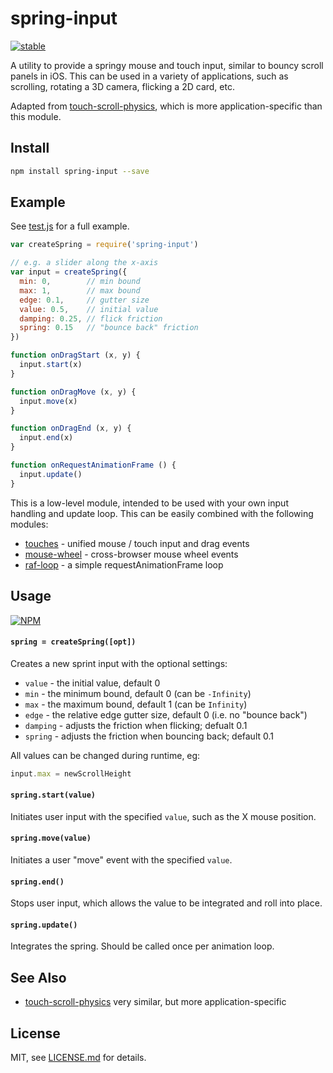 # spring-input

[![stable](http://badges.github.io/stability-badges/dist/stable.svg)](http://github.com/badges/stability-badges)

A utility to provide a springy mouse and touch input, similar to bouncy scroll panels in iOS. This can be used in a variety of applications, such as scrolling, rotating a 3D camera, flicking a 2D card, etc.

Adapted from [touch-scroll-physics](https://github.com/Jam3/touch-scroll-physics/), which is more application-specific than this module.

## Install

```sh
npm install spring-input --save
```

## Example

See [test.js](./test.js) for a full example.

```js
var createSpring = require('spring-input')

// e.g. a slider along the x-axis
var input = createSpring({
  min: 0,        // min bound
  max: 1,        // max bound
  edge: 0.1,     // gutter size
  value: 0.5,    // initial value
  damping: 0.25, // flick friction
  spring: 0.15   // "bounce back" friction
})

function onDragStart (x, y) {
  input.start(x)
}

function onDragMove (x, y) {
  input.move(x)
}

function onDragEnd (x, y) {
  input.end(x)
}

function onRequestAnimationFrame () {
  input.update()
}
```

This is a low-level module, intended to be used with your own input handling and update loop. This can be easily combined with the following modules:

- [touches](https://github.com/Jam3/touches) - unified mouse / touch input and drag events
- [mouse-wheel](http://npmjs.com/package/mouse-wheel) - cross-browser mouse wheel events
- [raf-loop](https://www.npmjs.com/package/raf-loop) - a simple requestAnimationFrame loop

## Usage

[![NPM](https://nodei.co/npm/spring-input.png)](https://www.npmjs.com/package/spring-input)

#### `spring = createSpring([opt])`

Creates a new sprint input with the optional settings:

- `value` - the initial value, default 0
- `min` - the minimum bound, default 0 (can be `-Infinity`)
- `max` - the maximum bound, default 1 (can be `Infinity`)
- `edge` - the relative edge gutter size, default 0 (i.e. no "bounce back")
- `damping` - adjusts the friction when flicking; defualt 0.1
- `spring` - adjusts the friction when bouncing back; default 0.1

All values can be changed during runtime, eg:

```js
input.max = newScrollHeight
```

#### `spring.start(value)`

Initiates user input with the specified `value`, such as the X mouse position.

#### `spring.move(value)`

Initiates a user "move" event with the specified `value`.

#### `spring.end()`

Stops user input, which allows the value to be integrated and roll into place.

#### `spring.update()`

Integrates the spring. Should be called once per animation loop.

## See Also

- [touch-scroll-physics](https://github.com/Jam3/touch-scroll-physics/) very similar, but more application-specific

## License

MIT, see [LICENSE.md](http://github.com/mattdesl/spring-input/blob/master/LICENSE.md) for details.
